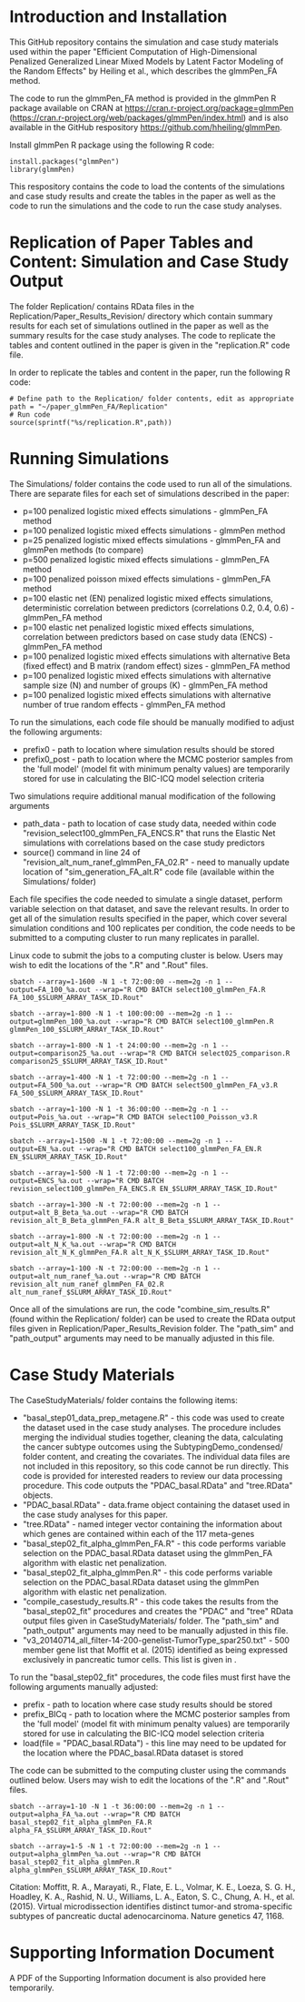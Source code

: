 # Introduction and Installation
This GitHub repository contains the simulation and case study materials used within the paper "Efficient Computation of High-Dimensional Penalized Generalized Linear Mixed Models by Latent Factor Modeling of the Random Effects" by Heiling et al., which describes the glmmPen_FA method. 

The code to run the glmmPen_FA method is provided in the glmmPen R package available on CRAN at https://cran.r-project.org/package=glmmPen (https://cran.r-project.org/web/packages/glmmPen/index.html) and is also available in the GitHub respository https://github.com/hheiling/glmmPen.

Install glmmPen R package using the following R code:

```
install.packages("glmmPen")
library(glmmPen)
```

This respository contains the code to load the contents of the simulations and case study results and create the tables in the paper as well as the code to run the simulations and the code to run the case study analyses.

# Replication of Paper Tables and Content: Simulation and Case Study Output

The folder Replication/ contains RData files in the Replication/Paper_Results_Revision/ directory which contain summary results for each set of simulations outlined in the paper as well as the summary results for the case study analyses. The code to replicate the tables and content outlined in the paper is given in the "replication.R" code file.

In order to replicate the tables and content in the paper, run the following R code:

```
# Define path to the Replication/ folder contents, edit as appropriate
path = "~/paper_glmmPen_FA/Replication"
# Run code
source(sprintf("%s/replication.R",path))
```

# Running Simulations

The Simulations/ folder contains the code used to run all of the simulations. There are separate files for each set of simulations described in the paper:

* p=100 penalized logistic mixed effects simulations - glmmPen_FA method
* p=100 penalized logistic mixed effects simulations - glmmPen method
* p=25 penalized logistic mixed effects simulations - glmmPen_FA and glmmPen methods (to compare)
* p=500 penalized logistic mixed effects simulations - glmmPen_FA method
* p=100 penalized poisson mixed effects simulations - glmmPen_FA method
* p=100 elastic net (EN) penalized logistic mixed effects simulations, deterministic correlation between predictors (correlations 0.2, 0.4, 0.6) - glmmPen_FA method
* p=100 elastic net penalized logistic mixed effects simulations, correlation between predictors based on case study data (ENCS) - glmmPen_FA method
* p=100 penalized logistic mixed effects simulations with alternative Beta (fixed effect) and B matrix (random effect) sizes - glmmPen_FA method
* p=100 penalized logistic mixed effects simulations with alternative sample size (N) and number of groups (K) - glmmPen_FA method
* p=100 penalized logistic mixed effects simulations with alternative number of true random effects - glmmPen_FA method

To run the simulations, each code file should be manually modified to adjust the following arguments:

* prefix0 - path to location where simulation results should be stored
* prefix0_post - path to location where the MCMC posterior samples from the 'full model' (model fit with minimum penalty values) are temporarily stored for use in calculating the BIC-ICQ model selection criteria

Two simulations require additional manual modification of the following arguments 
* path_data - path to location of case study data, needed within code "revision_select100_glmmPen_FA_ENCS.R" that runs the Elastic Net simulations with correlations based on the case study predictors
* source() command in line 24 of "revision_alt_num_ranef_glmmPen_FA_02.R" - need to manually update location of "sim_generation_FA_alt.R" code file (available within the Simulations/ folder)

Each file specifies the code needed to simulate a single dataset, perform variable selection on that dataset, and save the relevant results. In order to get all of the simulation results specified in the paper, which cover several simulation conditions and 100 replicates per condition, the code needs to be submitted to a computing cluster to run many replicates in parallel. 

Linux code to submit the jobs to a computing cluster is below. Users may wish to edit the locations of the ".R" and ".Rout" files.

```
sbatch --array=1-1600 -N 1 -t 72:00:00 --mem=2g -n 1 --output=FA_100_%a.out --wrap="R CMD BATCH select100_glmmPen_FA.R FA_100_$SLURM_ARRAY_TASK_ID.Rout"

sbatch --array=1-800 -N 1 -t 100:00:00 --mem=2g -n 1 --output=glmmPen_100_%a.out --wrap="R CMD BATCH select100_glmmPen.R glmmPen_100_$SLURM_ARRAY_TASK_ID.Rout"

sbatch --array=1-800 -N 1 -t 24:00:00 --mem=2g -n 1 --output=comparison25_%a.out --wrap="R CMD BATCH select025_comparison.R comparison25_$SLURM_ARRAY_TASK_ID.Rout"

sbatch --array=1-400 -N 1 -t 72:00:00 --mem=2g -n 1 --output=FA_500_%a.out --wrap="R CMD BATCH select500_glmmPen_FA_v3.R FA_500_$SLURM_ARRAY_TASK_ID.Rout"

sbatch --array=1-100 -N 1 -t 36:00:00 --mem=2g -n 1 --output=Pois_%a.out --wrap="R CMD BATCH select100_Poisson_v3.R Pois_$SLURM_ARRAY_TASK_ID.Rout"

sbatch --array=1-1500 -N 1 -t 72:00:00 --mem=2g -n 1 --output=EN_%a.out --wrap="R CMD BATCH select100_glmmPen_FA_EN.R EN_$SLURM_ARRAY_TASK_ID.Rout"

sbatch --array=1-500 -N 1 -t 72:00:00 --mem=2g -n 1 --output=ENCS_%a.out --wrap="R CMD BATCH revision_select100_glmmPen_FA_ENCS.R EN_$SLURM_ARRAY_TASK_ID.Rout"

sbatch --array=1-300 -N -t 72:00:00 --mem=2g -n 1 --output=alt_B_Beta_%a.out --wrap="R CMD BATCH revision_alt_B_Beta_glmmPen_FA.R alt_B_Beta_$SLURM_ARRAY_TASK_ID.Rout"

sbatch --array=1-800 -N -t 72:00:00 --mem=2g -n 1 --output=alt_N_K_%a.out --wrap="R CMD BATCH revision_alt_N_K_glmmPen_FA.R alt_N_K_$SLURM_ARRAY_TASK_ID.Rout"

sbatch --array=1-100 -N -t 72:00:00 --mem=2g -n 1 --output=alt_num_ranef_%a.out --wrap="R CMD BATCH revision_alt_num_ranef_glmmPen_FA_02.R alt_num_ranef_$SLURM_ARRAY_TASK_ID.Rout"
```

Once all of the simulations are run, the code "combine_sim_results.R" (found within the Replication/ folder) can be used to create the RData output files given in Replication/Paper_Results_Revision folder. The "path_sim" and "path_output" arguments may need to be manually adjusted in this file.

# Case Study Materials

The CaseStudyMaterials/ folder contains the following items:

* "basal_step01_data_prep_metagene.R" - this code was used to create the dataset used in the case study analyses. The procedure includes merging the individual studies together, cleaning the data, calculating the cancer subtype outcomes using the SubtypingDemo_condensed/ folder content, and creating the covariates. The individual data files are not included in this repository, so this code cannot be run directly. This code is provided for interested readers to review our data processing procedure. This code outputs the "PDAC_basal.RData" and "tree.RData" objects.
* "PDAC_basal.RData" - data.frame object containing the dataset used in the case study analyses for this paper.
* "tree.RData" - named integer vector containing the information about which genes are contained within each of the 117 meta-genes
* "basal_step02_fit_alpha_glmmPen_FA.R" - this code performs variable selection on the PDAC_basal.RData dataset using the glmmPen_FA algorithm with elastic net penalization.
* "basal_step02_fit_alpha_glmmPen.R" - this code performs variable selection on the PDAC_basal.RData dataset using the glmmPen algorithm with elastic net penalization.
* "compile_casestudy_results.R" - this code takes the results from the "basal_step02_fit" procedures and creates the "PDAC" and "tree" RData output files given in CaseStudyMaterials/ folder. The "path_sim" and "path_output" arguments may need to be manually adjusted in this file.
* "v3_20140714_all_filter-14-200-genelist-TumorType_spar250.txt" - 500 member gene list that Moffit et al. (2015) identified as being expressed exclusively in pancreatic tumor cells. This list is given in .

To run the "basal_step02_fit" procedures, the code files must first have the following arguments manually adjusted:

* prefix - path to location where case study results should be stored
* prefix_BICq - path to location where the MCMC posterior samples from the 'full model' (model fit with minimum penalty values) are temporarily stored for use in calculating the BIC-ICQ model selection criteria
* load(file = "PDAC_basal.RData") - this line may need to be updated for the location where the PDAC_basal.RData dataset is stored 

The code can be submitted to the computing cluster using the commands outlined below. Users may wish to edit the locations of the ".R" and ".Rout" files.

```
sbatch --array=1-10 -N 1 -t 36:00:00 --mem=2g -n 1 --output=alpha_FA_%a.out --wrap="R CMD BATCH basal_step02_fit_alpha_glmmPen_FA.R alpha_FA_$SLURM_ARRAY_TASK_ID.Rout"

sbatch --array=1-5 -N 1 -t 72:00:00 --mem=2g -n 1 --output=alpha_glmmPen_%a.out --wrap="R CMD BATCH basal_step02_fit_alpha_glmmPen.R alpha_glmmPen_$SLURM_ARRAY_TASK_ID.Rout"
```

Citation:
Moffitt, R. A., Marayati, R., Flate, E. L., Volmar, K. E., Loeza, S. G. H., Hoadley, K. A., Rashid, N. U., Williams, L. A., Eaton, S. C., Chung, A. H., et al. (2015). Virtual microdissection identifies distinct tumor-and stroma-specific subtypes of pancreatic ductal adenocarcinoma. Nature genetics 47, 1168.

# Supporting Information Document

A PDF of the Supporting Information document is also provided here temporarily.


